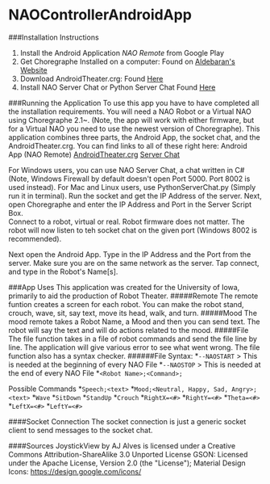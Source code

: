 # NAOControllerAndroidApp

###Installation Instructions
  1.  Install the Android Application *NAO Remote* from Google Play 
  2.  Get Choregraphe Installed on a computer:  Found on [Aldebaran's Website](https://www.aldebaran.com/en)
  3.  Download  AndroidTheater.crg:  Found [Here](https://github.com/szecsei/NAOAndroidTheater)
  4.  Install NAO Server Chat or Python Server Chat Found [Here](https://github.com/rwedoff/NAOServerChat/releases) 

###Running the Application
  To use this app you have to have completed all the installation requirements.  You will need a NAO Robot or a Virtual NAO using Choregraphe 2.1~.  (Note, the app will work
  with either firmware, but for a Virtual NAO you need to use the newest version of Choregraphe).
  This application combines three parts, the Android App, the socket chat, and the AndroidTheater.crg.  You can find links to all of these right here:
        Android App (NAO Remote)
        [AndroidTheater.crg](https://github.com/szecsei/NAOAndroidTheater)
        [Server Chat](https://github.com/rwedoff/NAOServerChat/releases)
    
  For Windows users, you can use NAO Server Chat, a chat written in C# (Note, Windows Firewall by default doesn't open Port 5000.  Port 8002 is used instead). For Mac and Linux users, use PythonServerChat.py (Simply run it in terminal).
  Run the socket and get the IP Address of the server.
  Next, open Choregraphe and enter the IP Address and Port in the Server Script Box.  
  Connect to a robot, virtual or real.  Robot firmware does not matter.
  The robot will now listen to teh socket chat on the given port (Windows 8002 is recommended).
  
  Next open the Android App.  Type in the IP Address and the Port from the server.  Make sure you are on the same network as the server.
  Tap connect, and type in the Robot's Name[s].  
  
###App Uses
This application was created for the University of Iowa, primarily to aid the production of Robot Theater.
#####Remote
  The remote funtion creates a screen for each robot.  You can make the robot stand, crouch, wave, sit, say text, move its head, walk, and turn.
#####Mood
  The mood remote takes a Robot Name, a Mood and then you can send text.  The robot will say the text and will do actions related to the mood.
#####File
  The file function takes in a file of robot commands and send the file line by line.  The application will give various error to see what went wrong.
  The file function also has a syntax checker.
######File Syntax:
  *`--NAOSTART`  > This is needed at the beginning of every NAO File
  *`--NAOSTOP`   > This is needed at the end of every NAO File
  *`<Robot Name>;<Command>;`
  
  Possible Commands
  *`Speech;<text>`
  *`Mood;<Neutral, Happy, Sad, Angry>;<text>`
  *`Wave`
  *`SitDown`
  *`StandUp`
  *`Crouch`
  *`RightX=<#>`
  *`RightY=<#>`
  *`Theta=<#>`
  *`LeftX=<#>`
  *`LeftY=<#>`
  
####Socket Connection
  The socket connection is just a generic socket client to send messages to the socket chat.
  
  
####Sources
JoystickView by AJ Alves is licensed under a Creative Commons Attribution-ShareAlike 3.0 Unported License
GSON: Licensed under the Apache License, Version 2.0 (the "License");
Material Design Icons: https://design.google.com/icons/
